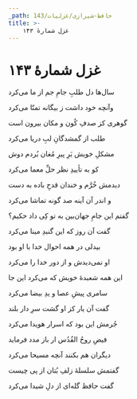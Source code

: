 ```yaml
---
_path: حافظ-شیرازی/غزلیات/143
title: >-
    غزل شمارهٔ ۱۴۳
---
```

# غزل شمارهٔ ۱۴۳

<div class="b" id="bn1"><div class="m1"><p>سال‌ها دل طلبِ جامِ جم از ما می‌کرد</p></div>
<div class="m2"><p>وآنچه خود داشت ز بیگانه تمنّا می‌کرد</p></div></div>
<div class="b" id="bn2"><div class="m1"><p>گوهری کز صدفِ کُون و مکان بیرون است</p></div>
<div class="m2"><p>طلب از گمشدگانِ لبِ دریا می‌کرد</p></div></div>
<div class="b" id="bn3"><div class="m1"><p>مشکلِ خویش بَرِ پیرِ مُغان بُردم دوش</p></div>
<div class="m2"><p>کو به تأییدِ نظر حلِّ معما می‌کرد</p></div></div>
<div class="b" id="bn4"><div class="m1"><p>دیدمش خُرَّم و خندان قدحِ باده به دست</p></div>
<div class="m2"><p>و اندر آن آینه صد گونه تماشا می‌کرد</p></div></div>
<div class="b" id="bn5"><div class="m1"><p>گفتم این جامِ جهان‌بین به تو کِی داد حکیم؟</p></div>
<div class="m2"><p>گفت آن روز که این گنبدِ مینا می‌کرد</p></div></div>
<div class="b" id="bn6"><div class="m1"><p>بیدلی در همه احوال خدا با او بود</p></div>
<div class="m2"><p>او نمی‌دیدش و از دور خدا را می‌کرد</p></div></div>
<div class="b" id="bn7"><div class="m1"><p>این همه شعبدهٔ خویش که می‌کرد این جا</p></div>
<div class="m2"><p>سامری پیشِ عصا و یدِ بیضا می‌کرد</p></div></div>
<div class="b" id="bn8"><div class="m1"><p>گفت آن یار کز او گشت سرِ دار بلند</p></div>
<div class="m2"><p>جُرمش این بود که اسرار هویدا می‌کرد</p></div></div>
<div class="b" id="bn9"><div class="m1"><p>فیضِ روحُ القُدُس ار باز مدد فرماید</p></div>
<div class="m2"><p>دیگران هم بکنند آنچه مسیحا می‌کرد</p></div></div>
<div class="b" id="bn10"><div class="m1"><p>گفتمش سلسلهٔ زلفِ بُتان از پی چیست</p></div>
<div class="m2"><p>گفت حافظ گله‌ای از دلِ شیدا می‌کرد</p></div></div>

